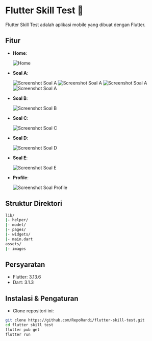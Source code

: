 # Flutter Skill Test 🌊

Flutter Skill Test adalah aplikasi mobile yang dibuat dengan Flutter.

## Fitur

- **Home**:
  
  ![Home](https://github.com/RepoRandi/flutter-skill-test/assets/63716330/47d7b105-0356-4579-adac-fe7abd82b32a)
- **Soal A**:
  
  ![Screenshot Soal A](https://github.com/RepoRandi/flutter-skill-test/assets/63716330/1d9c8d1a-7024-40b6-b971-165884b0e923)
  ![Screenshot Soal A](https://github.com/RepoRandi/flutter-skill-test/assets/63716330/7f53e45c-f48b-4833-9aa7-0dddb7145065)
  ![Screenshot Soal A](https://github.com/RepoRandi/flutter-skill-test/assets/63716330/3bbf5db3-ed48-4c6f-a3c7-afa5fe888996)
  ![Screenshot Soal A](https://github.com/RepoRandi/flutter-skill-test/assets/63716330/e26f97eb-a55a-4e05-a252-0fd98e21c93b)

- **Soal B**:
  
  ![Screenshot Soal B](https://github.com/RepoRandi/flutter-skill-test/assets/63716330/06fa905e-36b9-4b42-a421-adb3e6eb4122)

- **Soal C**:
  
  ![Screenshot Soal C](https://github.com/RepoRandi/flutter-skill-test/assets/63716330/b6bc90c3-1534-48fd-a812-c5716207f6aa)

- **Soal D**:
  
  ![Screenshot Soal D](https://github.com/RepoRandi/flutter-skill-test/assets/63716330/1f56905b-68e1-4f97-ab7b-8390289a0ab5)

- **Soal E**:
  
  ![Screenshot Soal E](https://github.com/RepoRandi/flutter-skill-test/assets/63716330/956f7150-8a6c-48cb-8937-203f6c5192f6)

- **Profile**:
  
  ![Screenshot Soal Profile](https://github.com/RepoRandi/flutter-skill-test/assets/63716330/b97c6e34-8b66-4e72-89bf-a4d5babc577c)

## Struktur Direktori

```bash
lib/
|- helper/
|- model/
|- pages/
|- widgets/
|- main.dart
assets/
|- images
```

## Persyaratan

- Flutter: 3.13.6
- Dart: 3.1.3

## Instalasi & Pengaturan

- Clone repositori ini:

```bash
git clone https://github.com/RepoRandi/flutter-skill-test.git
cd flutter skill test
flutter pub get
flutter run
```

